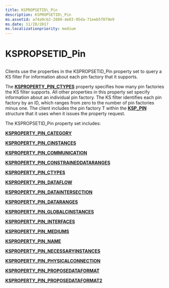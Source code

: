 ```yaml
---
title: KSPROPSETID\_Pin
description: KSPROPSETID\_Pin
ms.assetid: a74a9cb2-2809-4e03-95da-71eeb5f079e9
ms.date: 11/28/2017
ms.localizationpriority: medium
---
```


# KSPROPSETID\_Pin


## <span id="ddk_kspropsetid_pin_ks"></span><span id="DDK_KSPROPSETID_PIN_KS"></span>


Clients use the properties in the KSPROPSETID\_Pin property set to query a KS filter For information about each pin factory that it supports.

The [**KSPROPERTY\_PIN\_CTYPES**](ksproperty-pin-ctypes.md) property specifies how many pin factories the KS filter supports. All other properties in this property set specify information about an individual pin factory. The KS filter identifies each pin factory by an ID, which ranges from zero to the number of pin factories minus one. The client includes the pin factory T within the [**KSP\_PIN**](https://msdn.microsoft.com/library/windows/hardware/ff566722) structure that it uses when it issues the property request.

The KSPROPSETID\_Pin property set includes:

[**KSPROPERTY\_PIN\_CATEGORY**](ksproperty-pin-category.md)

[**KSPROPERTY\_PIN\_CINSTANCES**](ksproperty-pin-cinstances.md)

[**KSPROPERTY\_PIN\_COMMUNICATION**](ksproperty-pin-communication.md)

[**KSPROPERTY\_PIN\_CONSTRAINEDDATARANGES**](ksproperty-pin-constraineddataranges.md)

[**KSPROPERTY\_PIN\_CTYPES**](ksproperty-pin-ctypes.md)

[**KSPROPERTY\_PIN\_DATAFLOW**](ksproperty-pin-dataflow.md)

[**KSPROPERTY\_PIN\_DATAINTERSECTION**](ksproperty-pin-dataintersection.md)

[**KSPROPERTY\_PIN\_DATARANGES**](ksproperty-pin-dataranges.md)

[**KSPROPERTY\_PIN\_GLOBALCINSTANCES**](ksproperty-pin-globalcinstances.md)

[**KSPROPERTY\_PIN\_INTERFACES**](ksproperty-pin-interfaces.md)

[**KSPROPERTY\_PIN\_MEDIUMS**](ksproperty-pin-mediums.md)

[**KSPROPERTY\_PIN\_NAME**](ksproperty-pin-name.md)

[**KSPROPERTY\_PIN\_NECESSARYINSTANCES**](ksproperty-pin-necessaryinstances.md)

[**KSPROPERTY\_PIN\_PHYSICALCONNECTION**](ksproperty-pin-physicalconnection.md)

[**KSPROPERTY\_PIN\_PROPOSEDATAFORMAT**](ksproperty-pin-proposedataformat.md)

[**KSPROPERTY\_PIN\_PROPOSEDATAFORMAT2**](ksproperty-pin-proposedataformat2.md)

 

 





